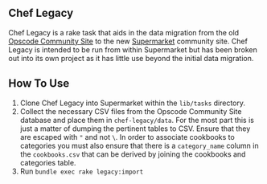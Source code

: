 ## Chef Legacy

Chef Legacy is a rake task that aids in the data migration from the old [Opscode Community Site](community.opscode.com)
to the new [Supermarket](https://github.com/opscode/supermarket) community site. Chef Legacy is intended to be run from
within Supermarket but has been broken out into its own project as it has little use beyond the initial data migration.

## How To Use

1. Clone Chef Legacy into Supermarket within the `lib/tasks` directory.
1. Collect the necessary CSV files from the Opscode Community Site database and place them in `chef-legacy/data`.
   For the most part this is just a matter of dumping the pertinent tables to CSV. Ensure that they are escaped
   with  `"` and not `\`. In order to associate cookbooks to categories you must also ensure that there is a
   `category_name` column in the `cookbooks.csv` that can be derived by joining the cookbooks and categories table.
1. Run `bundle exec rake legacy:import`
